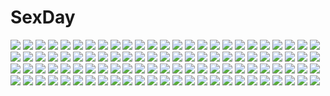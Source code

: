 # SexDay
![](https://konachan.com/jpeg/605c6e5787e49187db2030d544a7d364/Konachan.com%20-%20239761%20black_hair%20blue_eyes%20blue_hair%20blush%20book%20bow%20breasts%20couch%20drink%20game_cg%20kimishima_ao%20long_hair%20male%20ougi_ichika%20ougi_ren%20short_hair%20skirt.jpg)
![](https://konachan.com/image/44777a5762759d9cdea00cd3ac44f9ac/Konachan.com%20-%20279033%202girls%20blush%20bow%20breast_grab%20breasts%20brown_eyes%20brown_hair%20jpeg_artifacts%20long_hair%20original%20school_uniform%20short_hair%20shoujo_ai%20white%20wink.jpg)
![](https://konachan.com/image/94cad86083889b6a2637f24453073bdc/Konachan.com%20-%20189883%20akame_ga_kill%21%20all_male%20idemaaru06%20jpeg_artifacts%20male%20tatsumi_%28akame_ga_kill%21%29.jpg)
![](https://konachan.com/jpeg/122206c148c3bf31da370941985056e0/Konachan.com%20-%2099007%20amanatsu_yuzuka%20ass%20blue_eyes%20brown_hair%20dress%20garter%20panties%20thighhighs%20underwear.jpg)
![](https://konachan.com/jpeg/5402e1b2a849ade0ec68970802c10d5d/Konachan.com%20-%20247212%20blue_eyes%20blush%20breasts%20censored%20clochette%20cum%20game_cg%20headband%20long_hair%20nipples%20no_bra%20panties%20pink_hair%20pussy%20sex%20shintaro%20skirt%20underwear.jpg)
![](https://konachan.com/image/63d147f4282ca6b27ca7c394c0adbb5f/Konachan.com%20-%20223656%20anthropomorphism%20battleship_girls%20twintails%20zeco.jpg)
![](https://konachan.com/image/2f84b0e57404e3426a9f3081cbff92cc/Konachan.com%20-%2027916%20code_geass%20euphemia_li_britannia.jpg)
![](https://konachan.com/image/01b17cd6624c6614d6b10fcc26ff1da4/Konachan.com%20-%20112539%20blonde_hair%20blue_hair%20hatsune_miku%20kagamine_rin%20megurine_luka%20pink_hair%20vocaloid%20wink.jpg)
![](https://konachan.com/image/7e7efb11869460f6614a51385b51cb53/Konachan.com%20-%20239017%20bou_nin%20brown_eyes%20brown_hair%20long_hair%20original%20white.jpg)
![](https://konachan.com/image/f684466fa3cc9a363e3a941cc3daf111/Konachan.com%20-%2033515%20shining_tears%20snow%20taka_tony.jpg)
![](https://konachan.com/jpeg/b55775432f1bf1a8fea09f904230c106/Konachan.com%20-%2025360%20anemone%20eureka%20eureka_seven.jpg)
![](https://konachan.com/image/6ab945c62bf8f528ca9654664dd1a741/Konachan.com%20-%20133609%20barefoot%20blonde_hair%20breasts%20feathers%20kawagoe_pochi%20nipples%20nude%20petals%20ribbons%20tagme.jpg)
![](https://konachan.com/image/1a275bae1d6940f7e12d79e808147005/Konachan.com%20-%20108350%20blue_eyes%20hyakka_ryouran_samurai_girls%20long_hair%20ponytail%20red_hair%20yagyuu_juubei.jpg)
![](https://konachan.com/image/dc0a94dfdf31b658b16783515a4f6979/Konachan.com%20-%20288597%20breasts%20cait%20cleavage%20drag-on_dragoon%20dress%20eyepatch%20garter%20kneehighs%20long_hair%20navel%20red_eyes%20ribbons%20sword%20weapon%20white_hair%20zero_%28drag-on_dragoon%29.jpg)
![](https://konachan.com/jpeg/042a87139d4f13864a9be15506b6782a/Konachan.com%20-%20257376%20anthropomorphism%20aqua_eyes%20breast_hold%20gray_hair%20kantai_collection%20kashima_%28kancolle%29%20navel%20nude%20third-party_edit%20twintails%20white%20zero_%28miraichizu%29.jpg)
![](https://konachan.com/image/074a6d390758fd513b7e8d275d8ab2e3/Konachan.com%20-%20182097%20aliasing%20anthropomorphism%20horns%20kantai_collection%20red_eyes%20seaport_hime%20venn%20white_hair.jpg)
![](https://konachan.com/image/1ee8e400ff2c036e53eecb8dff517bd4/Konachan.com%20-%20109878%20brown_hair%20clouds%20kingdom_hearts%20sky%20sora%20water%20weapon.jpg)
![](https://konachan.com/image/63da2c03bcd629ecfa6ffdc8641f84c9/Konachan.com%20-%20119849%202girls%20hanasaku_iroha%20j.lili%20matsumae_ohana%20oshimizu_nako%20school_uniform%20underwater%20water.jpg)
![](https://konachan.com/image/2652ee774944335d92e8b6490e6fa660/Konachan.com%20-%20221263%20aqua_eyes%20aqua_hair%20ass%20blush%20hatsune_miku%20kagamine_len%20kazu-chan%20loli%20twintails%20underwear%20vocaloid.jpg)
![](https://konachan.com/jpeg/4c2ec6bdd56fc1221be4b40b1be11cee/Konachan.com%20-%2070512%20blue_hair%20hatsune_miku%20koi_wa_sensou_%28vocaloid%29%20long_hair%20skirt%20thighhighs%20twintails%20vocaloid%20white.jpg)
![](https://konachan.com/image/1f0d51639441bb5aa8821bd960afb236/Konachan.com%20-%20254413%20blush%20bodysuit%20breasts%20butterfly%20elbow_gloves%20flowers%20gloves%20konata0x0%20navel%20petals%20purple_eyes%20purple_hair%20short_hair%20skintight%20thighhighs.jpg)
![](https://konachan.com/image/06ca45e68c1391a4d4f5628c52df42e7/Konachan.com%20-%2065635%20autumn%20black_hair%20blue_eyes%20blue_hair%20dress%20flowers%20green_eyes%20green_hair%20hat%20horns%20leaves%20long_hair%20miko%20red_eyes%20ribbons%20touhou%20white_hair%20wolfgirl.jpg)
![](https://konachan.com/image/5f46c810e3c7f44015e4ce0852f2a74e/Konachan.com%20-%205648%20sakai_yuuji%20shakugan_no_shana%20shana%20sword%20thighhighs%20weapon.jpg)
![](https://konachan.com/image/6dfce152d1ea810cecf8cf038a347fef/Konachan.com%20-%20117038%20animal%20animal_ears%20domotolain%20gray_hair%20mouse%20mousegirl%20nazrin%20tagme%20tail%20touhou.jpg)
![](https://konachan.com/jpeg/22634377a029b273b4287031fcbe82c8/Konachan.com%20-%20288204%20ass%20black_hair%20breasts%20nipples%20open_shirt%20orange_eyes%20original%20scan%20shirt%20suiheisen%20third-party_edit%20underwear%20undressing%20white.jpg)
![](https://konachan.com/image/df64ed373ebf6e581c9b8bef5a38d12d/Konachan.com%20-%2034966%20louise_fran%C3%A7oise_le_blanc_de_la_valli%C3%A8re%20zero_no_tsukaima.jpg)
![](https://konachan.com/jpeg/f0c185f3ee78d4c4efbfbd73e4579e5f/Konachan.com%20-%20213811%20bondage%20bra%20breasts%20drink%20instrument%20maid%20naruko_hanaharu%20nipples%20panties%20piano%20scan%20school_uniform%20shoujo_material%20teddy_bear%20thighhighs%20underwear.jpg)
![](https://konachan.com/image/4f5eb485369dbca12ce31362372601d3/Konachan.com%20-%20123906%20blonde_hair%20drink%20tsurugi_hagane.jpg)
![](https://konachan.com/image/64232d3bfc4c24a648154b3a9200426a/Konachan.com%20-%2063915%20favorite%20game_cg%20hoshizora_no_memoria%20tagme.jpg)
![](https://konachan.com/image/fc10eb7fe04401891a71d491bc4729e0/Konachan.com%20-%20102700%20bed%20brown_hair%20fuyu_no_rondo%20game_cg%20green_eyes%20lumiaula_grace%20nipples%20pajamas%20see_through%20yasuyuki.jpg)
![](https://konachan.com/jpeg/b34a8c274e748cdbd5dfd319a624f74c/Konachan.com%20-%2021631%20bleach%20kusajishi_yachiru.jpg)
![](https://konachan.com/image/0b6de84517da036480206499e57ba52d/Konachan.com%20-%20249234%20cacao_%28chocotto%29%20hatsune_miku%20vocaloid.jpg)
![](https://konachan.com/image/db84f574c78ae43c07f98fb30141b4f8/Konachan.com%20-%2062167%20fujiwara_no_mokou%20kamishirasawa_keine%20touhou.jpg)
![](https://konachan.com/jpeg/1d9e48a480b2124a8151feeea12ecd84/Konachan.com%20-%2079558%20akiyama_mio%20hirasawa_yui%20k-on%21%20kotobuki_tsumugi%20nakano_azusa%20tainaka_ritsu.jpg)
![](https://konachan.com/image/bb00ac844b6f3db924dcfad2ceb93d81/Konachan.com%20-%2036895%20range_murata%20undressing.jpg)
![](https://konachan.com/image/c808e9f308c6473cd83d83d3e97763b4/Konachan.com%20-%2058348%20autumn%20bakemonogatari%20monogatari_%28series%29%20sengoku_nadeko%20third-party_edit.jpg)
![](https://konachan.com/jpeg/2a51c1893a638d814c13f6828120660a/Konachan.com%20-%20196209%20akabeisoft3%20akizora_momiji%20beach%20clouds%20dekinai_watashi_ga_kurikaesu%20furukawa_ren%20game_cg%20loli%20long_hair%20red_eyes%20sky%20sunset%20water%20white_hair.jpg)
![](https://konachan.com/image/a55f17b15e2c999b96d25fd610eba86d/Konachan.com%20-%20249434%20building%20city%20macnaut%20night%20nobody%20original%20scenic.jpg)
![](https://konachan.com/jpeg/037b733a5035a5c9aead0b7c5335a5ce/Konachan.com%20-%20196023%202girls%20alice_third_macy%20blonde_hair%20blush%20brown_hair%20cherry_blossoms%20cube%20flowers%20long_hair%20petals%20school_uniform%20skirt%20tagme_%28artist%29%20togawa_mayuu.jpg)
![](https://konachan.com/image/1e041f2c49d798e994d3d741179cbdf7/Konachan.com%20-%20107602%20higashi_no_eden%20monochrome%20morimi_saki.jpg)
![](https://konachan.com/image/c99860c88ba3d941938ca628d024b52d/Konachan.com%20-%20297511%20blue_eyes%20blush%20braids%20breasts%20christmas%20erect_nipples%20garter_belt%20horns%20long_hair%20meropan%20panties%20pink_hair%20pointed_ears%20stockings%20underwear.jpg)
![](https://konachan.com/image/b9d7faa8ae7ec8565bbbeaedeb2f454b/Konachan.com%20-%209386%20chibi%20eureka%20eureka_seven.jpg)
![](https://konachan.com/jpeg/1d1ba5305664b084ca803208431771bf/Konachan.com%20-%2020335%20nakahara_komugi%20nurse_witch_komugi-chan%20poyoyon_rokku.jpg)
![](https://konachan.com/image/c731c0cec7a01ed778b3b267b061d658/Konachan.com%20-%20245858%20black_hair%20blue_eyes%20breasts%20caitlyn%20garter%20gloves%20hat%20long_hair%20nipples%20no_bra%20nopan%20open_shirt%20penis%20police%20pussy%20sex%20skirt%20uncensored%20uniform.jpg)
![](https://konachan.com/jpeg/f2d6d4318b83cd66cee2acc47dca700f/Konachan.com%20-%20172258%20animal%20cat%20crossover%20flowers%20kazenokaze%20loli%20miyauchi_renge%20non_non_biyori%20purple_hair%20red_eyes%20ribbons%20sakamoto_%28nichijou%29%20socks%20sunflower%20twintails.jpg)
![](https://konachan.com/image/734a10de6cd80653ddedd2fa5f02fca9/Konachan.com%20-%20155097%202girls%20animal_ears%20catgirl%20hatsune_miku%20kagamine_rin%20mnmktn%20vocaloid.jpg)
![](https://konachan.com/jpeg/d94440f7b758f7365f7af54bd28a9c76/Konachan.com%20-%20175615%20atou_tsubaki%20blush%20breasts%20chiri_%28atlanta%29%20chuablesoft%20game_cg%20long_hair%20nipples%20open_shirt%20orange_eyes%20red_hair%20wagaya_no_himegami-sama%21.jpg)
![](https://konachan.com/image/28d09e50f97ab711633c591e4549152b/Konachan.com%20-%20293574%20arifureta_shokugyou_de_sekai_saikyou%20ass%20barefoot%20bed%20blonde_hair%20panties%20takayaki%20underwear%20yue_%28arifureta%29.jpg)
![](https://konachan.com/jpeg/d1b46ab2a2cd7ea6b70c09bef026fd64/Konachan.com%20-%2017218%20tagme.jpg)
![](https://konachan.com/image/948376441feb97323bfce22e7059ca52/Konachan.com%20-%20251617%20fan%20flowers%20green_eyes%20green_hair%20hatsune_miku%20long_hair%20lpip%20petals%20twintails%20vocaloid.jpg)
![](https://konachan.com/image/054e14d6de337956aa58fc2183769f6d/Konachan.com%20-%20254341%202girls%20ass%20barefoot%20blush%20bow%20breasts%20dark_skin%20long_hair%20navel%20night%20nipples%20original%20pink_hair%20red_eyes%20short_hair%20sky%20stars%20twintails%20water%20wings.jpg)
![](https://konachan.com/image/b60b9eb0f1689d965fbf8ce8080913fc/Konachan.com%20-%20239633%20animal_ears%20anthropomorphism%20ass%20cameltoe%20catgirl%20erect_nipples%20kemono_friends%20serval%20signed%20tail%20thighhighs%20zeroshiki_kouichi.jpg)
![](https://konachan.com/image/d000c48aa95a85ff14424661de9a7b6e/Konachan.com%20-%2057513%20hatsune_miku%20vocaloid.jpg)
![](https://konachan.com/image/4af81ad3bdb3eaa378127bf1a0fe3285/Konachan.com%20-%2074073%20all_male%20cosplay%20kagamine_len%20male%20nurse%20trap%20vocaloid.jpg)
![](https://konachan.com/image/d4a7d4927acdd22bf94d04c806ae6cd9/Konachan.com%20-%20303284%202girls%20bikini%20bondage%20breasts%20crossover%20lexaiduer%20mermaid%20nami%20one_piece%20panties%20realistic%20spread_legs%20striped_panties%20swimsuit%20underwear%20watermark.jpg)
![](https://konachan.com/image/96eec1d8c05ae50eae39c0b9a97475fb/Konachan.com%20-%20249262%20aircraft%20animal%20aqua_eyes%20aqua_hair%20boat%20cat%20dress%20el-zheng%20hatsune_miku%20long_hair%20stockings%20twintails%20vocaloid%20water%20waterfall%20watermark.jpg)
![](https://konachan.com/jpeg/fd68b24e5739dd3b9cd4e2addbf24195/Konachan.com%20-%2012862%20bekkankou%20fortune_arterial%20school_uniform%20watermark%20white%20yuuki_haruna%20zoom_layer.jpg)
![](https://konachan.com/image/0cc71698d9667cb83b8d84cf9eeef1cc/Konachan.com%20-%2072844%20blue_eyes%20blue_hair%20cherry_blossoms%20flowers%20hatsune_miku%20long_hair%20pink_eyes%20pink_hair%20sakura_miku%20snow%20twintails%20vocaloid%20yuki_miku%20zettai_ryouiki.jpg)
![](https://konachan.com/jpeg/8b811ff2116baa65d1e1610de37b8a2b/Konachan.com%20-%20189903%20anal%20ayuzawa_misaki%20black_hair%20blush%20bondage%20breasts%20censored%20gag%20makino_tomoyasu%20male%20nipples%20penis%20pregnant%20sex%20tears%20thighhighs%20yellow_eyes.jpg)
![](https://konachan.com/image/ad21473f40382e6470bb4c6096b555ae/Konachan.com%20-%20115775%20aqua_hair%20close%20clouds%20dress%20flowers%20hatsune_miku%20headdress%20long_hair%20ribbons%20twintails%20vocaloid.jpg)
![](https://konachan.com/image/0999df220430cda32c0ad809f825caef/Konachan.com%20-%20207607%20bicycle%20building%20city%20dress%20leaves%20original%20ponytail%20train%20yuuji_%28yujikazakiri%29.jpg)
![](https://konachan.com/image/4980ff8988acb37a5cc880af655e9428/Konachan.com%20-%2071689%20black_hair%20bleach%20brown_hair%20glasses%20group%20inoue_orihime%20ishida_uryuu%20kon%20kuchiki_rukia%20long_hair%20male%20orange_hair%20short_hair%20yasutora_sado.jpg)
![](https://konachan.com/image/53cc0e4d43a84036da132b0b3563aeab/Konachan.com%20-%20268221%20aqua_eyes%20black_hair%20fan%20fireworks%20flowers%20garter%20long_hair%20moon%20original%20pointed_ears%20thighhighs%20twintails%20water%20white_hair%20wink%20yukata.jpg)
![](https://konachan.com/jpeg/a748bf564cba0d91ad2532cc7a9d99ba/Konachan.com%20-%20268286%20barefoot%20beach%20bikini%20blue_eyes%20braids%20clouds%20flowers%20karna%20lack%20loli%20long_hair%20navel%20ponytail%20short_hair%20sky%20swimsuit%20tattoo%20tree%20white_hair.jpg)
![](https://konachan.com/image/dbae03d299a4a96daa9f01dd5b73586f/Konachan.com%20-%2064030%20blush%20dress%20favorite%20game_cg%20hoshizora_no_memoria%20hug%20long_hair%20night%20ototsu_yume%20ribbons%20snow%20stars%20tears%20white_hair.jpg)
![](https://konachan.com/jpeg/a426ba866c0bfb7d6deb7cbeb356bdb1/Konachan.com%20-%20188645%20anus%20black_hair%20breasts%20front_wing%20game_cg%20long_hair%20nanaca_mai%20nipples%20open_shirt%20purple_eyes%20pussy%20spread_legs%20thighhighs%20uncensored%20underwear.jpg)
![](https://konachan.com/image/902150c0ae61e157e15c45ee33b0ecf1/Konachan.com%20-%20158346%20black_hair%20breasts%20cleavage%20cropped%20dmyo%20red_eyes.jpg)
![](https://konachan.com/image/ffdbabcbb38b511d14a99b33c6b54b5f/Konachan.com%20-%2037927%20ef%20ef_a_tale_of_memories%20polychromatic.jpg)
![](https://konachan.com/image/a4d8101616c0e2296bfb3863e2c23b71/Konachan.com%20-%2087716%20animal_ears%20black_hair%20blue_eyes%20catgirl%20izumi_tsubasu%20panties%20short_hair%20tagme%20tail%20thighhighs%20underwear.jpg)
![](https://konachan.com/jpeg/5cbab8dd1794aa775b9f75f15e7ab227/Konachan.com%20-%20273967%20animal%20black_hair%20cat%20kneehighs%20original%20school_uniform%20snatti%20stairs.jpg)
![](https://konachan.com/image/d75a3802697f98ff7d5b134ee4dcefd2/Konachan.com%20-%20180172%20blue_hair%20date_a_live%20itsuka_shidou%20mystic-san%20purple_eyes%20purple_hair%20red_eyes%20school_uniform%20yatogami_tohka%20yoshino_%28date_a_live%29.jpg)
![](https://konachan.com/jpeg/3eb7028138aa96d2226212430ac368b2/Konachan.com%20-%20230397%20blonde_hair%20dress%20gradient%20instrument%20jane_mere%20miyazono_kaori%20petals%20ponytail%20shigatsu_wa_kimi_no_uso%20third-party_edit%20violin.jpg)
![](https://konachan.com/jpeg/c7146c7960bb7c3887c5e8ff2e8efb1a/Konachan.com%20-%20203678%20anthropomorphism%20blonde_hair%20blush%20brown_eyes%20dress%20fang%20headband%20kantai_collection%20long_hair%20pk_%28mukasihasakana%29%20popsicle%20third-party_edit%20white.jpg)
![](https://konachan.com/jpeg/e198c01723186e28bf8f665dba6ff09e/Konachan.com%20-%20176829%20amagai_yukino%20blue_hair%20breasts%20candysoft%20cleavage%20dress%20game_cg%20haga_neko%20long_hair%20tsuyokiss_next%20yellow_eyes.jpg)
![](https://konachan.com/jpeg/e333e8f483e0b2cb5e10cfe10698f96f/Konachan.com%20-%20294268%20bettle_%28b_s_a_n%29%20breasts%20cleavage%20flat_chest%20group%20halo%20long_hair%20niel_%28sennen_sensou_aigis%29%20sennen_sensou_aigis%20sky%20thighhighs%20twintails%20wings.jpg)
![](https://konachan.com/jpeg/7f7bd428fb1fe7a7c87ae2e666564d1b/Konachan.com%20-%20276646%20blonde_hair%20blush%20bodysuit%20breasts%20cape%20cleavage%20dress%20elsword%20gloves%20hoodie%20long_hair%20muike%20music%20pointed_ears%20ponytail%20skirt%20underboob%20yellow_eyes.jpg)
![](https://konachan.com/image/2697dab845b5dcc657bdcb880501ce66/Konachan.com%20-%20277680%20aircraft%20anthropomorphism%20breasts%20brown_eyes%20brown_hair%20garter%20long_hair%20naka_%28kancolle%29%20navel%20scarf%20short_hair%20shorts%20wink%20yukimi_dango.jpg)
![](https://konachan.com/image/5f269f6f04242fddaa18774678711778/Konachan.com%20-%20291978%20animal_ears%20autumn%20azur_lane%20black_hair%20blue_eyes%20brown_eyes%20brown_hair%20building%20catgirl%20fang%20leaves%20long_hair%20nyucha%20short_hair%20skirt%20tree%20umbrella.jpg)
![](https://konachan.com/image/4ba4728fb448dcdb245e8116f61bc05c/Konachan.com%20-%20198976%20ass%20blue_eyes%20braids%20breasts%20cleavage%20dark_skin%20dress%20group%20hunie_pop%20kaskia%20long_hair%20navel%20red_eyes%20red_hair%20skirt%20thighhighs%20wink%20wristwear.jpg)
![](https://konachan.com/image/3341f8c573fbeafbc4d78ae6af0c9257/Konachan.com%20-%209822%20enma_ai%20jigoku_shoujo.jpg)
![](https://konachan.com/image/ef946ca819660409e7093e253b1c01db/Konachan.com%20-%20155868%20animal%20barefoot%20bottle_miku%20fish%20hatsune_miku%20panties%20toosaka_asagi%20underwear%20vocaloid%20water.jpg)
![](https://konachan.com/image/c04acf34ae8f09ff7652058650b25d72/Konachan.com%20-%2033188%20anemone%20blue_eyes%20eureka_seven%20pink_hair.jpg)
![](https://konachan.com/image/b637d7c4114efb416d6260191bc217ba/Konachan.com%20-%20209413%202girls%20blonde_hair%20blue_eyes%20breasts%20cleavage%20drink%20flowers%20gloves%20headdress%20liyou-ryon%20maid%20pantyhose%20renown%20repulse%20shoujo_ai%20wristwear.jpg)
![](https://konachan.com/image/d110ed6ff4d9087229dd8207ebdcfba7/Konachan.com%20-%20210871%202girls%20breasts%20brown_hair%20crossover%20dildo%20gloves%20metal_gear%20navel%20nipples%20no_bra%20nopan%20pussy%20sakimichan%20shirt_lift%20stockings%20thighhighs%20yuri.jpg)
![](https://konachan.com/image/2e9a00c21d60c51920420aef3d09abd4/Konachan.com%20-%20100848%20blush%20eyepatch%20gothic%20green_eyes%20guitar%20instrument%20tagme.jpg)
![](https://konachan.com/image/fea0f626e3a4c892d599bafa3531ef2a/Konachan.com%20-%20193928%20black_hair%20brown_eyes%20brown_hair%20kamijou_touma%20male%20misaka_mikoto%20school_uniform%20short_hair%20to_aru_majutsu_no_index%20tsubaki-ya%20white.jpg)
![](https://konachan.com/image/3e56da630c91a02e2116650ca1a5cf7f/Konachan.com%20-%20287271%20blue_eyes%20blue_hair%20gemi%20original%20school_uniform%20short_hair%20skirt%20umbrella%20water.jpg)
![](https://konachan.com/image/e096ae0de47ae40db04dc48d66ede657/Konachan.com%20-%20132875%20idolmaster%20kisaragi_chihaya.jpg)
![](https://konachan.com/jpeg/22366b64d0e732598599e8e93a9b0545/Konachan.com%20-%20152158%20anna_%28mirai_nostalgia%29%20breasts%20brown_hair%20koku%20maid%20mirai_nostalgia%20nipples%20no_bra%20open_shirt%20purple_software%20white.jpg)
![](https://konachan.com/image/e0ea2920d7661e536ebc47fc6ce057ce/Konachan.com%20-%2067175%20gumi%20vocaloid.jpg)
![](https://konachan.com/jpeg/dde10b229903f7e91878287a3a9f1feb/Konachan.com%20-%20253910%20blue_eyes%20bondage%20breasts%20long_hair%20nipples%20orange_hair%20purple_hair%20ribbons%20school_uniform%20skirt%20tagme_%28artist%29%20wet%20yellow_eyes%20yuri.jpg)
![](https://konachan.com/image/cd70b8c5776e751997aecf5192440862/Konachan.com%20-%20151619%20blonde_hair%20long_hair%20original%20scarf%20school_uniform%20skirt.jpg)
![](https://konachan.com/image/275b3a56d0d5e840903b4f2643edcf29/Konachan.com%20-%20280585%20blonde_hair%20blush%20bow%20building%20city%20clouds%20dress%20flowers%20green_eyes%20long_hair%20original%20pixiv_fantasia%20pointed_ears%20rose%20sky%20tagme_%28artist%29.jpg)
![](https://konachan.com/image/e3f2f515857efc5a6592e0ca72010533/Konachan.com%20-%2058316%20air%20animal%20bird%20japanese_clothes%20kanna%20kannabi_no_mikoto%20miko.jpg)
![](https://konachan.com/image/123adcfd814892686b30e8c2f634d64c/Konachan.com%20-%2086959%20bra%20brown_hair%20green_eyes%20mj%20panties%20shingetsutan_tsukihime%20tohno_akiha%20underwear.jpg)
![](https://konachan.com/image/8b25c7b9389ab64dcbd6eae86438e2a9/Konachan.com%20-%20291009%20apron%20azur_lane%20blush%20breasts%20cake%20cropped%20food%20fruit%20garter_belt%20gray_hair%20long_hair%20orange_eyes%20stockings%20strawberry%20twintails%20white%20wristwear.jpg)
![](https://konachan.com/jpeg/5ef895715d74b8872c541b66bb355c11/Konachan.com%20-%20167861%20black_hair%20blue_eyes%20camera%20food%20fruit%20hat%20hentai_ouji_to_warawanai_neko%20kantoku%20short_hair%20strawberry%20tsutsukakushi_tsukiko.jpg)
![](https://konachan.com/image/65002802bc4dd2bfe83cb0463bd56829/Konachan.com%20-%2085491%20aqua_hair%20guitar%20gumi%20hatsune_miku%20instrument%20long_hair%20megurine_luka%20suou%20twintails%20vocaloid.jpg)
![](https://konachan.com/jpeg/1db8d1a589164832be3687e8690adb6b/Konachan.com%20-%20148365%20animal_ears%20at%40mo%20bandaid%20blonde_hair%20blush%20breasts%20koujiro_frau%20navel%20no_bra%20panties%20panty_pull%20shirt_lift%20twintails%20underwear%20yellow_eyes.jpg)
![](https://konachan.com/image/2fdddd8cee5e8c9b2e4f4cbc1c5785e7/Konachan.com%20-%2032016%20artoria_pendragon_%28all%29%20fate_%28series%29%20fate_stay_night%20saber.jpg)
